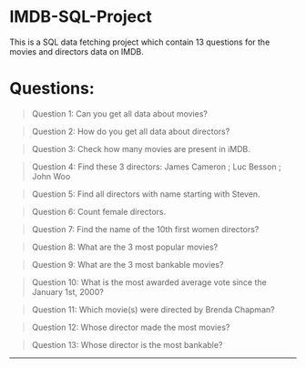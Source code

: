 # IMDB-SQL-Project

This is a SQL data fetching project which contain 13 questions for the movies and directors data on IMDB.
# **Questions:**

>Question 1: Can you get all data about movies?

>Question 2: How do you get all data about directors?

>Question 3: Check how many movies are present in iMDB.

>Question 4: Find these 3 directors: James Cameron ; Luc Besson ; John Woo

>Question 5: Find all directors with name starting with Steven.

>Question 6: Count female directors.

>Question 7: Find the name of the 10th first women directors?

>Question 8: What are the 3 most popular movies?

>Question 9: What are the 3 most bankable movies?

>Question 10: What is the most awarded average vote since the January 1st, 2000?

>Question 11: Which movie(s) were directed by Brenda Chapman?

>Question 12: Whose director made the most movies?

>Question 13: Whose director is the most bankable?


---

